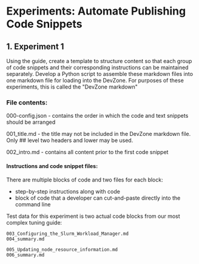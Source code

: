 # Experiments:  Automate Publishing Code Snippets

## 1. Experiment 1

Using the  guide, create a template to structure content so that each group of code snippets and their corresponding instructions can be maintained separately.  Develop a Python script to assemble these markdown files into one markdown file for loading into the DevZone.  For purposes of these experiments, this is called the "DevZone markdown"

### File contents:

000-config.json - contains the order in which the code and text snippets should be arranged

001_title.md - the title may not be included in the DevZone markdown file.  Only ## level two headers and lower may be used.

002_intro.md - contains all content prior to the first code snippet

#### Instructions and code snippet files:
There are multiple blocks of code and two files for each block:  
- step-by-step instructions along with code
- block of code that a developer can cut-and-paste directly into the command line

Test data for this experiment is two actual code blocks from our most complex tuning guide:
```
003_Configuring_the_Slurm_Workload_Manager.md
004_summary.md

005_Updating_node_resource_information.md
006_summary.md
```
